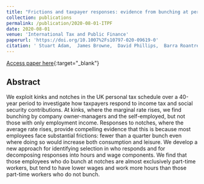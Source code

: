 ```yaml
---
title: "Frictions and taxpayer responses: evidence from bunching at personal tax thresholds"
collection: publications
permalink: /publication/2020-08-01-ITPF
date: 2020-08-01
venue: 'International Tax and Public Finance'
paperurl: 'https://doi.org/10.1007%2Fs10797-020-09619-0'
citation: ' Stuart Adam,  James Browne,  David Phillips,  Barra Roantree, &quot;Frictions and taxpayer responses: evidence from bunching at personal tax thresholds.&quot; International Tax and Public Finance, 2020.'
---
```

[Access paper here](https://doi.org/10.1007%2Fs10797-020-09619-0){:target="_blank"}

## Abstract
We exploit kinks and notches in the UK personal tax schedule over a 40-year period to investigate how taxpayers respond to income tax and social security contributions. At kinks, where the marginal rate rises, we find bunching by company owner-managers and the self-employed, but not those with only employment income. Responses to notches, where the average rate rises, provide compelling evidence that this is because most employees face substantial frictions: fewer than a quarter bunch even where doing so would increase both consumption and leisure. We develop a new approach for identifying selection in who responds and for decomposing responses into hours and wage components. We find that those employees who do bunch at notches are almost exclusively part-time workers, but tend to have lower wages and work more hours than those part-time workers who do not bunch.


